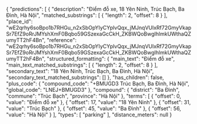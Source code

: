 {
    "predictions": [
        {
            "description": "Điểm đỗ xe, 18 Yên Ninh, Trúc Bạch, Ba Đình, Hà Nội",
            "matched_substrings": [
                {
                    "length": 2,
                    "offset": 8
                }
            ],
            "place_id": "wE2qrhy6soBpo1b7RHGu_n2xSbOpYIyCYplvQqx_jMJnqVUlxRf72GmyVkapSr7EfZ9oRrJMYshXmF0Bqbo59GSzexaGcCkH_ZKBWQoBwgIhlmkUWthaQZumyTT2hF4Bn",
            "reference": "wE2qrhy6soBpo1b7RHGu_n2xSbOpYIyCYplvQqx_jMJnqVUlxRf72GmyVkapSr7EfZ9oRrJMYshXmF0Bqbo59GSzexaGcCkH_ZKBWQoBwgIhlmkUWthaQZumyTT2hF4Bn",
            "structured_formatting": {
                "main_text": "Điểm đỗ xe",
                "main_text_matched_substrings": [
                    {
                        "length": 2,
                        "offset": 8
                    }
                ],
                "secondary_text": "18 Yên Ninh, Trúc Bạch, Ba Đình, Hà Nội",
                "secondary_text_matched_substrings": []
            },
            "has_children": false,
            "plus_code": {
                "compound_code": "+BMUGD3 Trúc Bạch, Ba Đình, Hà Nội",
                "global_code": "LNEJ+BMUGD3"
            },
            "compound": {
                "district": "Ba Đình",
                "commune": "Trúc Bạch",
                "province": "Hà Nội"
            },
            "terms": [
                {
                    "offset": 0,
                    "value": "Điểm đỗ xe"
                },
                {
                    "offset": 17,
                    "value": "18 Yên Ninh"
                },
                {
                    "offset": 31,
                    "value": "Trúc Bạch"
                },
                {
                    "offset": 45,
                    "value": "Ba Đình"
                },
                {
                    "offset": 56,
                    "value": "Hà Nội"
                }
            ],
            "types": [
                "parking"
            ],
            "distance_meters": null
        }